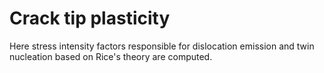# Crack tip plasticity 
Here stress intensity factors responsible for dislocation emission and twin nucleation based on Rice's theory are computed.
